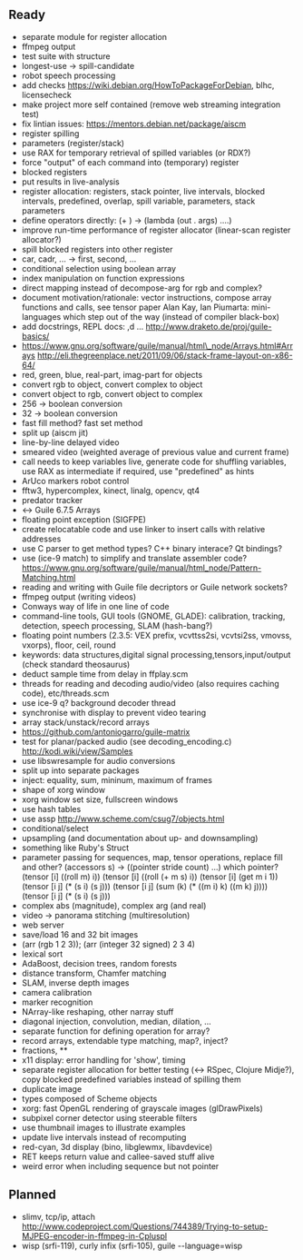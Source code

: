 ## Ready

* separate module for register allocation
* ffmpeg output
* test suite with structure
* longest-use -> spill-candidate
* robot speech processing
* add checks https://wiki.debian.org/HowToPackageForDebian, blhc, licensecheck
* make project more self contained (remove web streaming integration test)
* fix lintian issues: https://mentors.debian.net/package/aiscm
* register spilling
* parameters (register/stack)
* use RAX for temporary retrieval of spilled variables (or RDX?)
* force "output" of each command into (temporary) register
* blocked registers
* put results in live-analysis
* register allocation: registers, stack pointer, live intervals, blocked intervals, predefined, overlap, spill variable,
  parameters, stack parameters
* define operators directly: (+ <int> <int>) -> (lambda (out . args) ....)
* improve run-time performance of register allocator (linear-scan register allocator?)
* spill blocked registers into other register
* car, cadr, ... -> first, second, ...
* conditional selection using boolean array
* index manipulation on function expressions
* direct mapping instead of decompose-arg for rgb and complex?
* document motivation/rationale: vector instructions, compose array functions and calls, see tensor paper
  Alan Kay, Ian Piumarta: mini-languages which step out of the way (instead of compiler black-box)
* add docstrings, REPL docs: ,d ...
  http://www.draketo.de/proj/guile-basics/
* https://www.gnu.org/software/guile/manual/html\_node/Arrays.html#Arrays
  http://eli.thegreenplace.net/2011/09/06/stack-frame-layout-on-x86-64/
* red, green, blue, real-part, imag-part for objects
* convert rgb to object, convert complex to object
* convert object to rgb, convert object to complex
* 256 -> boolean conversion
* 32 -> boolean conversion
* fast fill method? fast set method
* split up (aiscm jit)
* line-by-line delayed video
* smeared video (weighted average of previous value and current frame)
* call needs to keep variables live, generate code for shuffling variables, use RAX as intermediate if required, use "predefined" as hints
* ArUco markers robot control
* fftw3, hypercomplex, kinect, linalg, opencv, qt4
* predator tracker
* <-> Guile 6.7.5 Arrays
* floating point exception (SIGFPE)
* create relocatable code and use linker to insert calls with relative addresses
* use C parser to get method types? C++ binary interace? Qt bindings?
* use (ice-9 match) to simplify and translate assembler code?
  https://www.gnu.org/software/guile/manual/html_node/Pattern-Matching.html
* reading and writing with Guile file decriptors or Guile network sockets?
* ffmpeg output (writing videos)
* Conways way of life in one line of code
* command-line tools, GUI tools (GNOME, GLADE): calibration, tracking, detection, speech processing, SLAM (hash-bang?)
* floating point numbers (2.3.5: VEX prefix, vcvttss2si, vcvtsi2ss, vmovss, vxorps), floor, ceil, round
* keywords: data structures,digital signal processing,tensors,input/output (check standard theosaurus)
* deduct sample time from delay in ffplay.scm
* threads for reading and decoding audio/video (also requires caching code), etc/threads.scm
* use ice-9 q? background decoder thread
* synchronise with display to prevent video tearing
* array stack/unstack/record arrays
* https://github.com/antoniogarro/guile-matrix
* test for planar/packed audio (see decoding\_encoding.c)
  http://kodi.wiki/view/Samples
* use libswresample for audio conversions
* split up into separate packages
* inject: equality, sum, mininum, maximum of frames
* shape of xorg window
* xorg window set size, fullscreen windows
* use hash tables
* use assp http://www.scheme.com/csug7/objects.html
* conditional/select
* upsampling (and documentation about up- and downsampling)
* something like Ruby's Struct
* parameter passing for sequences, map, tensor operations, replace fill and other?
    (accessors s) -> ((pointer stride count) ...) which pointer?
    (tensor [i] ((roll m) i))
    (tensor [i] ((roll (+ m s) i))
    (tensor [i] (get m i 1))
    (tensor [i j] (* (s i) (s j)))
    (tensor [i j] (sum (k) (* ((m i) k) ((m k) j))))
    (tensor [i j] (* (s i) (s j)))
* complex abs (magnitude), complex arg (and real)
* video -> panorama stitching (multiresolution)
* web server
* save/load 16 and 32 bit images
* (arr (rgb 1 2 3)); (arr (integer 32 signed) 2 3 4)
* lexical sort
* AdaBoost, decision trees, random forests
* distance transform, Chamfer matching
* SLAM, inverse depth images
* camera calibration
* marker recognition
* NArray-like reshaping, other narray stuff
* diagonal injection, convolution, median, dilation, ...
* separate function for defining operation for array?
* record arrays, extendable type matching, map?, inject?
* fractions, \*\*
* x11 display: error handling for 'show', timing
* separate register allocation for better testing (<-> RSpec, Clojure Midje?),
  copy blocked predefined variables instead of spilling them
* duplicate image
* types composed of Scheme objects
* xorg: fast OpenGL rendering of grayscale images (glDrawPixels)
* subpixel corner detector using steerable filters
* use thumbnail images to illustrate examples
* update live intervals instead of recomputing
* red-cyan, 3d display (bino, libglewmx, libavdevice)
* RET keeps return value and callee-saved stuff alive
* weird error when including sequence but not pointer

## Planned

* slimv, tcp/ip, attach
  http://www.codeproject.com/Questions/744389/Trying-to-setup-MJPEG-encoder-in-ffmpeg-in-Cpluspl
* wisp (srfi-119), curly infix (srfi-105), guile --language=wisp <file>
